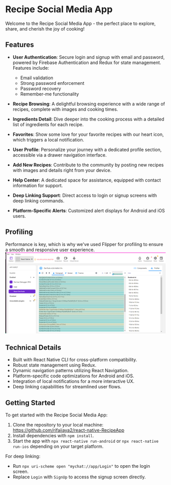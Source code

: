 # Recipe Social Media App

Welcome to the Recipe Social Media App - the perfect place to explore, share, and cherish the joy of cooking!

## Features

- **User Authentication**: Secure login and signup with email and password, powered by Firebase Authentication and Redux for state management. Features include:
  - Email validation
  - Strong password enforcement
  - Password recovery
  - Remember-me functionality
- **Recipe Browsing**: A delightful browsing experience with a wide range of recipes, complete with images and cooking times.

- **Ingredients Detail**: Dive deeper into the cooking process with a detailed list of ingredients for each recipe.

- **Favorites**: Show some love for your favorite recipes with our heart icon, which triggers a local notification.

- **User Profile**: Personalize your journey with a dedicated profile section, accessible via a drawer navigation interface.

- **Add New Recipes**: Contribute to the community by posting new recipes with images and details right from your device.

- **Help Center**: A dedicated space for assistance, equipped with contact information for support.

- **Deep Linking Support**: Direct access to login or signup screens with deep linking commands.

- **Platform-Specific Alerts**: Customized alert displays for Android and iOS users.

## Profiling

Performance is key, which is why we've used Flipper for profiling to ensure a smooth and responsive user experience. _![alt text](profilling-Assg6.png)_

## Technical Details

- Built with React Native CLI for cross-platform compatibility.
- Robust state management using Redux.
- Dynamic navigation patterns utilizing React Navigation.
- Platform-specific code optimizations for Android and iOS.
- Integration of local notifications for a more interactive UX.
- Deep linking capabilities for streamlined user flows.

## Getting Started

To get started with the Recipe Social Media App:

1. Clone the repository to your local machine: https://github.com/rifaiiaya2/react-native-RecipeApp
2. Install dependencies with `npm install`.
3. Start the app with `npx react-native run-android` or `npx react-native run-ios` depending on your target platform.

For deep linking:

- Run `npx uri-scheme open "mychat://app/Login"` to open the login screen.
- Replace `Login` with `SignUp` to access the signup screen directly.
